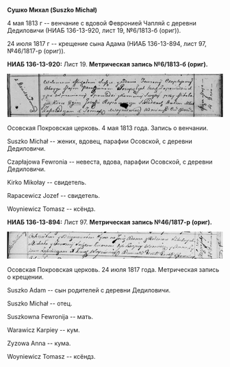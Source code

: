 **Сушко Михал (Suszko Michał)**

4 мая 1813 г -- венчание с вдовой Февронией Чапляй с деревни Дедиловичи
(НИАБ 136-13-920, лист 19, №6/1813-б (ориг)).

24 июля 1817 г -- крещение сына Адама (НИАБ 136-13-894, лист 97,
№46/1817-р (ориг)).

**НИАБ 136-13-920:** Лист 19. **Метрическая запись №6/1813-б (ориг).**

![](./media/2588c59652e873da14b47d81aa5bdd17e9ebdeb7.png)

Осовская Покровская церковь. 4 мая 1813 года. Запись о венчании.

Suszko Michał -- жених, вдовец, парафии Осовской, с деревни Дедиловичи.

Czapłajowa Fewronia -- невеста, вдова, парафии Осовской, с деревни
Дедиловичи.

Kirko Mikołay -- свидетель.

Rapaсewicz Jozef -- свидетель.

Woyniewicz Tomasz -- ксёндз.

**НИАБ 136-13-894:** Лист 97. **Метрическая запись №46/1817-р (ориг).**

![](./media/9803b9f32f6a61326f93b4e03162de113d3effcd.png)

Осовская Покровская церковь. 24 июля 1817 года. Метрическая запись о
крещении.

Suszko Adam -- сын родителей с деревни Дедиловичи.

Suszko Michał -- отец.

Suszkowna Fewronija -- мать.

Warawicz Karpiey -- кум.

Zyzowa Anna -- кума.

Woyniewicz Tomasz -- ксёндз.
